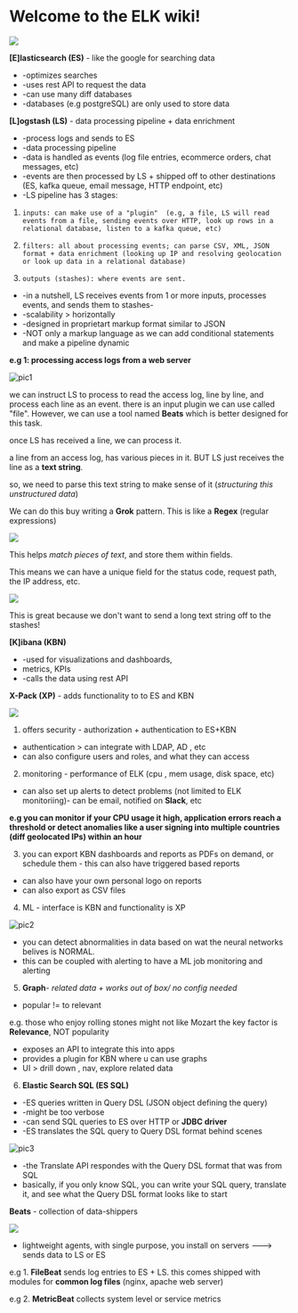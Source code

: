 # Welcome to the ELK wiki!

![](https://www.guru99.com/images/tensorflow/082918_1504_ELKStackTut1.png)

**[E]lasticsearch (ES)** - like the google for searching data
* -optimizes searches
* -uses rest API to request the data
* -can use many diff databases
* -databases (e.g postgreSQL) are only used to store data

**[L]ogstash (LS)** - data processing pipeline + data enrichment
* -process logs and sends to ES
* -data processing pipeline
* -data is handled as events (log file entries, ecommerce orders, chat messages, etc)
* -events are then processed by LS + shipped off to other destinations (ES, kafka queue, email message, HTTP endpoint, etc)
* -LS pipeline has 3 stages:
1. `inputs: can make use of a "plugin"  (e.g, a file, LS will read events from a file, sending events over HTTP, look up rows in a relational database, listen to a kafka queue, etc)`

1. `filters: all about processing events; can parse CSV, XML, JSON format + data enrichment (looking up IP and resolving geolocation or look up data in a relational database)`

1. `outputs (stashes): where events are sent. `

* -in a nutshell, LS receives events from 1 or more inputs, processes events, and sends them to stashes-
* -scalability > horizontally
* -designed in proprietart markup format similar to JSON
* -NOT only a markup language as we can add conditional statements and make a pipeline dynamic


**e.g  1: processing access logs from a web server**

![pic1](https://user-images.githubusercontent.com/31395956/65475363-50be2f00-de4d-11e9-8256-a52ea61d0c68.png)

we can instruct LS to process to read the access log, line by line, and process each line as an event.
there is an input plugin we can use called "file".
However, we can use a tool named **Beats** which is better designed for this task.

once LS has received a line, we can process it.

a line from an access log, has various pieces in it. BUT LS just receives the line as a **text string**.


so, we need to parse this text string to make sense of it (_structuring this unstructured data_)

We can do this buy writing a **Grok** pattern. This is like a **Regex** (regular expressions)

![](https://encrypted-tbn0.gstatic.com/images?q=tbn:ANd9GcR52EV6AttLFuQP4zWmzw6M8S2o9jSVFGkba57CDEORWTBG3d_tmg)

This helps _match pieces of text_, and store them within fields.

This means we can have a unique field for the status code, request path, the IP address, etc.

![](https://static-www.elastic.co/v3/assets/bltefdd0b53724fa2ce/bltd908f368097df15a/5d0d59ed970556dd5800ed8b/diagram-logstash-filters.svg)


This is great because we don't want to send a long text string off to the stashes!

**[K]ibana (KBN)**
* -used for visualizations and dashboards,
* metrics, KPIs
* -calls the data using rest API 



**X-Pack (XP)** - adds functionality to to ES and KBN

![](https://encrypted-tbn0.gstatic.com/images?q=tbn:ANd9GcRrz_fWlEJiV9xmSqYDRvuYtmglLXH8nqJvonK1Z-RAA58Y6aoP)

1. offers security - authorization + authentication to ES+KBN
* authentication > can integrate with LDAP, AD , etc
* can also configure users and roles, and what they can access
2. monitoring - performance of ELK (cpu , mem usage, disk space, etc)
* can also set up alerts to detect problems (not limited to ELK monitoriing)- can be email, notified on **Slack**, etc


**e.g you can monitor if your CPU usage it high, application errors reach a threshold or detect anomalies like a user signing into multiple countries (diff geolocated IPs) within an hour**

3. you can export KBN dashboards and reports as PDFs on demand, or schedule them - this can also have triggered based reports
* can also have your own personal logo on reports
* can also export as CSV files

4. ML - interface is KBN and functionality is XP

![pic2](https://user-images.githubusercontent.com/31395956/65476315-7b5db700-de50-11e9-82d7-aa4bb58b951c.png)


* you can detect abnormalities in data based on wat the neural networks belives is NORMAL. 
* this can be coupled with alerting to have a ML job monitoring and alerting


5. **Graph**- _related data + works out of box/ no config needed_

* popular != to relevant

e.g. those who enjoy rolling stones might not like Mozart
the key factor is **Relevance**, NOT popularity

* exposes an API to integrate this into apps
* provides a plugin for KBN where u can use graphs
* UI > drill down , nav, explore related data


6. **Elastic Search SQL (ES SQL)**

* -ES queries written in Query DSL (JSON object defining the query)
* -might be too verbose
* -can send SQL queries to ES over HTTP or **JDBC driver**
* -ES translates the SQL query to Query DSL format behind scenes

![pic3](https://user-images.githubusercontent.com/31395956/65476913-81ed2e00-de52-11e9-8aa1-b78d7a10f13a.png)

* -the Translate API respondes with the Query DSL format that was from SQL
* basically, if you only know SQL, you can write your SQL query, translate it, and see what the Query DSL format looks like to start


**Beats** - collection of data-shippers

![](https://encrypted-tbn0.gstatic.com/images?q=tbn:ANd9GcSKMVcU6D0mq-kuelVB3cy25jsWORpmQhEaOwS1hBbFpIEenFo3lw)


* lightweight agents, with single purpose, you install on servers ---> sends data to LS or ES

e.g 1. **FileBeat** sends log entries to ES + LS. this comes shipped with modules for **common log files** (nginx, apache web server)

e.g 2. **MetricBeat** collects system level or service metrics
